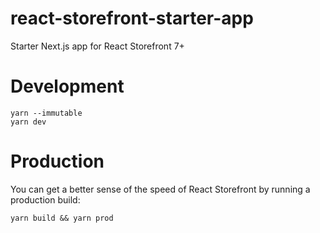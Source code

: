 # react-storefront-starter-app

Starter Next.js app for React Storefront 7+

# Development

```
yarn --immutable
yarn dev
```

# Production

You can get a better sense of the speed of React Storefront by running a production build:

```
yarn build && yarn prod
```
